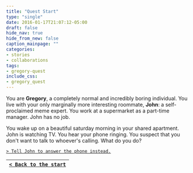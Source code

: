 ```yaml
---
title: "Quest Start"
type: "single"
date: 2016-01-17T21:07:12-05:00
draft: false
hide_nav: true
hide_from_new: false
caption_mainpage: ""
categories:
- stories
- collaborations
tags:
- gregory-quest
include_css:
- gregory_quest
---
```


You are **Gregory**, a completely normal and incredibly boring individual. You live with your only marginally more interesting roommate, **John**: a self-proclaimed meme expert. You work at a supermarket as a part-time manager. John has no job.

You wake up on a beautiful saturday morning in your shared apartment. John is watching TV. You hear your phone ringing. You suspect that you don't want to talk to whoever's calling. What do you do?

[``> Tell John to answer the phone instead.``](../2)

|[``< Back to the start``](../)|
|---|